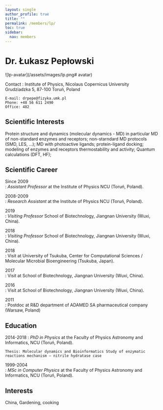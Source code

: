 ```yaml
---
layout: single
author_profile: true
title: ""
permalink: /members/lp/
toc: true
sidebar:
  nav: members
---
```


Dr. Łukasz Pepłowski
===================

![lp-avatar](/assets/images/lp.png# avatar)

Contact
:   Institute of Physics, Nicolaus Copernicus University  
    Grudziadzka 5, 87-100 Toruń, Poland  

    E-mail: drpepe@fizyka.umk.pl  
    Phone: +48 56 611 2490  
    Office: 482  

Scientific Interests
-----------------

Protein structure and dynamics (molecular dynamics - MD) in particular MD of non-standard enzymes and receptors;  non-starndard MD protocols (SMD, LES, ...); MD with photoactive ligands; protein-ligand docking; modeling of enzymes and receptors thermostability and activity; Quantum calculations (DFT, HF);

Scientific Career
-----------------

Since 2009  
:   *Assistant Professor* at the Institute of Physics NCU (Toruń, Poland).  

2008-2009  
:   *Research Assistant* at the Institute of Physics NCU (Toruń, Poland).  

2019  
:   *Visiting Professor* School of Biotechnology, Jiangnan University (Wuxi, China).  

2018  
:   *Visiting Professor* School of Biotechnology, Jiangnan University (Wuxi, China).  

2018  
:   Visit at University of Tsukuba, Center for Computational Sciences / Molecular Microbial Bioengineering (Tsukuba, Japan).  

2017  
:   Visit at School of Biotechnology, Jiangnan University (Wuxi, China).  

2016  
:   Visit at School of Biotechnology, Jiangnan University (Wuxi, China).  

2011  
:   Postdoc at R&D department of ADAMED SA pharmaceutical company (Warsaw, Poland)  


Education
---------

2014-2018
:   *PhD in Physics* at the Faculty of Physics Astronomy and Informatics, NCU (Toruń, Poland).
  
    Thesis: Molecular dynamics and Bioinformatics Study of enzymatic reactions mechanism – nitrile hydratase case    
    
1999-2004  
:   *MSc in Computer Physics* at the Faculty of Physics Astronomy and Informatics, NCU (Toruń, Poland).  

Interests
---------

China, Gardening, cooking   




